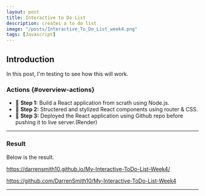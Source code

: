 ```yaml
---
layout: post
title: Interactive to Do List
description: creates a to do list
image: "/posts/Interactive_To_Do_List_week4.png"
tags: [Javascript]
---
```


## Introduction

In this post, I'm testing to see how this will work.

### Actions  {#overview-actions}
- 🔹 **Step 1:** Build a React application from scrath using Node.js. 
- 🔹 **Step 2:** Structered and stylized React components using router & CSS. 
- 🔹 **Step 3:** Deployed the React application using Github repo before pushing it to live server.(Render) 

---

### Result

Below is the result.

https://darrensmith10.github.io/My-Interactive-ToDo-List-Week4/

https://github.com/DarrenSmith10/My-Interactive-ToDo-List-Week4



---